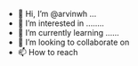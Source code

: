 - 👋 Hi, I’m @arvinwh ...
- 👀 I’m interested in ........
- 🌱 I’m currently learning ......
- 💞️ I’m looking to collaborate on 
- 📫 How to reach 

<!---
arvinwh/arvinwh is a ✨ special ✨ repository because its `README.md` (this file) appears on your GitHub profile.
You can click the Preview link to take a look at your changes.
--->
